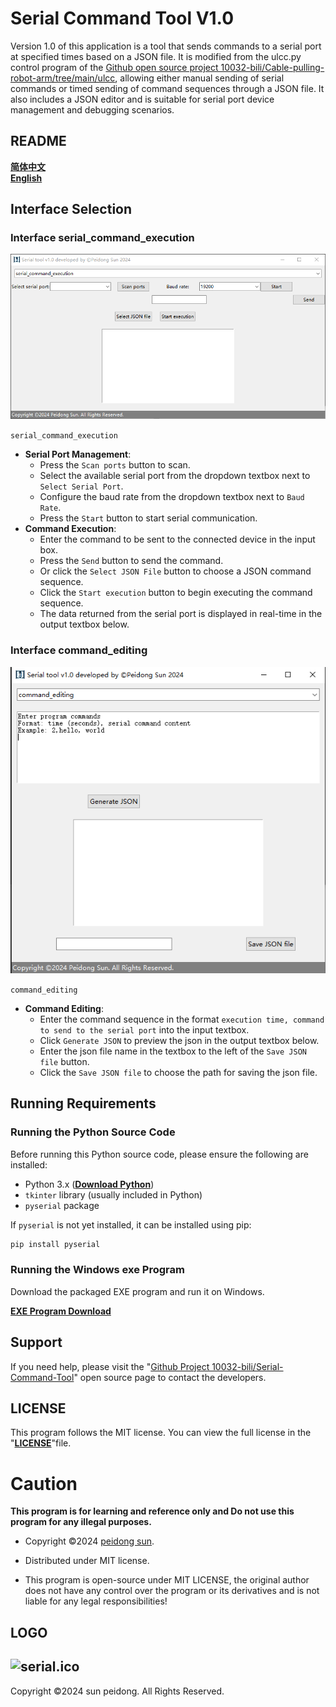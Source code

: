 # Serial Command Tool V1.0 


Version 1.0 of this application is a tool that sends commands to a serial port at specified times based on a JSON file. It is modified from the ulcc.py control program of the [Github open source project 10032-bili/Cable-pulling-robot-arm/tree/main/ulcc](https://github.com/10032-bili/Cable-pulling-robot-arm/tree/main/ulcc), allowing either manual sending of serial commands or timed sending of command sequences through a JSON file. It also includes a JSON editor and is suitable for serial port device management and debugging scenarios.

## README
[**简体中文**](README.md)     
[**English**](README_en.md)

## Interface Selection
### Interface **serial_command_execution**
![serial_command_execution img](img/serial_command_execution_en.png)

`serial_command_execution`
- **Serial Port Management**:
  - Press the `Scan ports` button to scan.
  - Select the available serial port from the dropdown textbox next to `Select Serial Port`.
  - Configure the baud rate from the dropdown textbox next to `Baud Rate`.
  - Press the `Start` button to start serial communication.
- **Command Execution**:
  - Enter the command to be sent to the connected device in the input box.
  - Press the `Send` button to send the command.
  - Or click the `Select JSON File` button to choose a JSON command sequence.
  - Click the `Start execution` button to begin executing the command sequence.
  - The data returned from the serial port is displayed in real-time in the output textbox below.
### Interface **command_editing**
![command_editing img](img/command_editing_en.png)

`command_editing`
- **Command Editing**:
  - Enter the command sequence in the format `execution time, command to send to the serial port` into the input textbox.
  - Click `Generate JSON` to preview the json in the output textbox below.
  - Enter the json file name in the textbox to the left of the `Save JSON file` button.
  - Click the `Save JSON file` to choose the path for saving the json file.

## Running Requirements

### Running the Python Source Code

Before running this Python source code, please ensure the following are installed:
- Python 3.x ([**Download Python**](https://www.python.org/downloads/))
- `tkinter` library (usually included in Python)
- `pyserial` package

If `pyserial` is not yet installed, it can be installed using pip:

```bash
pip install pyserial
```

### Running the Windows exe Program
Download the packaged EXE program and run it on Windows.

[**EXE Program Download**](https://github.com/10032-bili/Serial-Command-Tool/releases/download/V1.0/Serial_Command_Tool.exe)

## Support
If you need help, please visit the "[Github Project 10032-bili/Serial-Command-Tool](https://github.com/10032-bili/Serial-Command-Tool)" open source page to contact the developers.

## LICENSE
This program follows the MIT license. You can view the full license in the "[**LICENSE**](LICENSE)"file.

# Caution
**This program is for learning and reference only and Do not use this program for any illegal purposes.**

* Copyright ©2024 [peidong sun](https://github.com/10032-bili).
* Distributed under MIT license.

* This program is open-source under MIT LICENSE, the original author does not have any control over the program or its derivatives and is not liable for any legal responsibilities!
## LOGO
![serial.ico](img/serial.ico)
---
Copyright ©2024 sun peidong. All Rights Reserved.
